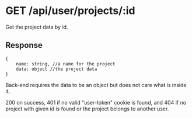 # GET /api/user/projects/:id

Get the project data by id.

## Response

```
{
    name: string, //a name for the project
    data: object //the project data
}
```

Back-end requires the data to be an object but does not care what is inside it.

200 on success, 401 if no valid "user-token" cookie is found, and 404 if no project with given id is found or the project belongs to another user.
